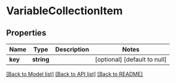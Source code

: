 # VariableCollectionItem

## Properties
Name | Type | Description | Notes
------------ | ------------- | ------------- | -------------
**key** | **string** |  | [optional] [default to null]

[[Back to Model list]](../README.md#documentation-for-models) [[Back to API list]](../README.md#documentation-for-api-endpoints) [[Back to README]](../README.md)


